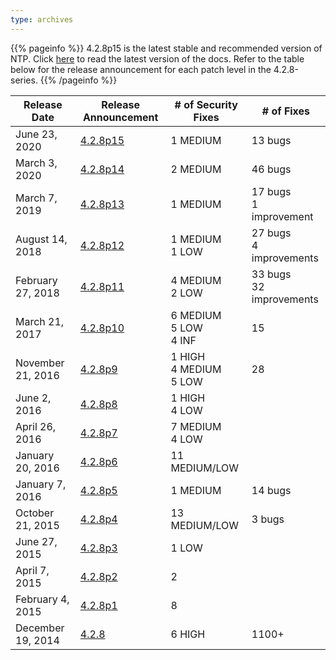 ```yaml
---
type: archives
---
```


{{% pageinfo %}}
4.2.8p15 is the latest stable and recommended version of NTP. Click [here](/archives/4.2.8-series) to read the latest version of the docs. Refer to the table below for the release announcement for each patch level in the 4.2.8-series.
{{% /pageinfo %}}

| Release Date | Release Announcement | # of Security Fixes | # of Fixes |
| ----- | ----- | ----- | ----- |
June 23, 2020|[4.2.8p15](http://support.ntp.org/bin/view/Main/SecurityNotice#June\_2020\_ntp\_4\_2\_8p15\_NTP\_Relea) | 1 MEDIUM | 13 bugs |
March 3, 2020|[4.2.8p14](http://support.ntp.org/bin/view/Main/SecurityNotice#March\_2020\_ntp\_4\_2\_8p14\_NTP\_Rele) | 2 MEDIUM | 46 bugs |
March 7, 2019|[4.2.8p13](http://support.ntp.org/bin/view/Main/SecurityNotice#March\_2019\_ntp\_4\_2\_8p13\_NTP\_Rele) | 1 MEDIUM | 17 bugs<br> 1 improvement |
August 14, 2018|[4.2.8p12](http://support.ntp.org/bin/view/Main/SecurityNotice#August\_2018\_ntp\_4\_2\_8p12\_NTP\_Rel) | 1 MEDIUM<br> 1 LOW | 27 bugs<br> 4 improvements|
February 27, 2018|[4.2.8p11](http://support.ntp.org/bin/view/Main/SecurityNotice#February_2018_ntp_4_2_8p11_NTP_S) | 4 MEDIUM<br> 2 LOW | 33 bugs<br> 32 improvements |
March 21, 2017|[4.2.8p10](http://support.ntp.org/bin/view/Main/SecurityNotice#March\_2017\_ntp\_4\_2\_8p10\_NTP\_Secu) | 6 MEDIUM<br> 5 LOW<br> 4 INF | 15 |
November 21, 2016|[4.2.8p9](http://support.ntp.org/bin/view/Main/SecurityNotice#November\_2016\_ntp\_4\_2\_8p9\_NTP\_Se) | 1 HIGH<br> 4 MEDIUM<br> 5 LOW | 28 |
June 2, 2016|[4.2.8p8](http://support.ntp.org/bin/view/Main/SecurityNotice#June\_2016\_ntp\_4\_2\_8p8\_NTP\_Securi) | 1 HIGH<br> 4 LOW | |
April 26, 2016|[4.2.8p7](http://support.ntp.org/bin/view/Main/SecurityNotice#April\_2016\_ntp\_4\_2\_8p7\_Security) | 7 MEDIUM<br> 4 LOW | |
January 20, 2016|[4.2.8p6](http://support.ntp.org/bin/view/Main/SecurityNotice#January\_2016\_NTP\_4\_2\_8p6\_Securit) | 11 MEDIUM/LOW | |
January 7, 2016|[4.2.8p5](http://support.ntp.org/bin/view/Main/SecurityNotice#January\_2016\_NTP\_4\_2\_8p5\_Securit) | 1 MEDIUM | 14 bugs |
October 21, 2015|[4.2.8p4](http://support.ntp.org/bin/view/Main/SecurityNotice#October\_2015\_NTP\_4\_2\_8p4\_Securit) | 13 MEDIUM/LOW | 3 bugs |
June 27, 2015|[4.2.8p3](http://support.ntp.org/bin/view/Main/SecurityNotice#June\_2015\_NTP\_4\_2\_8p3\_Security\_V) | 1 LOW | |
April 7, 2015|[4.2.8p2](http://support.ntp.org/bin/view/Main/SecurityNotice#April\_2015\_NTP\_4\_2\_8p2\_Security) | 2 | |
February 4, 2015|[4.2.8p1](http://support.ntp.org/bin/view/Main/SecurityNotice#December\_2014\_NTP\_4\_2\_8p1\_Securi) | 8 | |
December 19, 2014|[4.2.8](https://lists.ntp.org/pipermail/announce/2014-December/000122.html) | 6 HIGH | 1100+ |